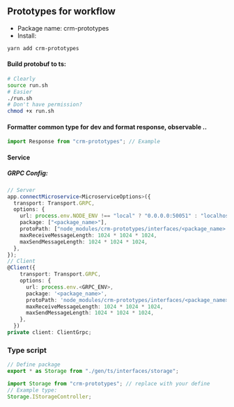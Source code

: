 ## Prototypes for workflow

- Package name: crm-prototypes
- Install:

```bash
yarn add crm-prototypes
```

#### Build protobuf to ts:

```bash
# Clearly
source run.sh
# Easier
./run.sh
# Don't have permission?
chmod +x run.sh
```

#### Formatter common type for dev and format response, observable ..

```js
import Response from "crm-prototypes"; // Example
```

#### Service

##### GRPC Config:

```typescript
// Server
app.connectMicroservice<MicroserviceOptions>({
  transport: Transport.GRPC,
  options: {
    url: process.env.NODE_ENV !== "local" ? "0.0.0.0:50051" : "localhost:5000",
    package: ["<package_name>"],
    protoPath: ["node_modules/crm-prototypes/interfaces/<package_name>.proto"],
    maxReceiveMessageLength: 1024 * 1024 * 1024,
    maxSendMessageLength: 1024 * 1024 * 1024,
  },
});
// Client
@Client({
    transport: Transport.GRPC,
    options: {
      url: process.env.<GRPC_ENV>,
      package: '<package_name>',
      protoPath: 'node_modules/crm-prototypes/interfaces/<package_name>.proto',
      maxReceiveMessageLength: 1024 * 1024 * 1024,
      maxSendMessageLength: 1024 * 1024 * 1024,
    },
  })
private client: ClientGrpc;
```

### Type script

```ts
// Define package
export * as Storage from "./gen/ts/interfaces/storage";

import Storage from "crm-prototypes"; // replace with your define
// Example type:
Storage.IStorageController;
```
